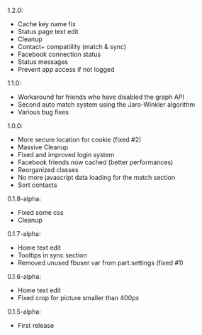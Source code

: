 1.2.0:
 - Cache key name fix
 - Status page text edit
 - Cleanup
 - Contact+ compatiility (match & sync)
 - Facebook connection status
 - Status messages
 - Prevent app access if not logged
 
1.1.0:
 - Workaround for friends who have disabled the graph API
 - Second auto match system using the Jaro-Winkler algorithm
 - Various bug fixes
 
 1.0.0:
 - More secure location for cookie (fixed #2)
 - Massive Cleanup
 - Fixed and improved login system
 - Facebook friends now cached (better performances)
 - Reorganized classes
 - No more javascript data loading for the match section
 - Sort contacts
 
 0.1.8-alpha:
 - Fixed some css
 - Cleanup

0.1.7-alpha:
 - Home text edit
 - Tooltips in sync section
 - Removed unused fbuser var from part.settings (fixed #1)

0.1.6-alpha:
 - Home text edit
 - Fixed crop for picture smaller than 400px

0.1.5-alpha:
 - First release